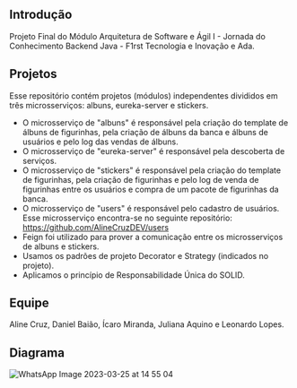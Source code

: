## Introdução
Projeto Final do Módulo Arquitetura de Software e Ágil I - Jornada do Conhecimento Backend Java - F1rst Tecnologia e Inovação e Ada.

## Projetos
Esse repositório contém projetos (módulos) independentes divididos em três microsserviços: albuns, eureka-server e stickers.

- O microsserviço de "albuns" é responsável pela criação do template de álbuns de figurinhas, pela criação de álbuns da banca e álbuns de usuários e pelo log das vendas de álbuns.
- O microsserviço de "eureka-server" é responsável pela descoberta de serviços.
- O microsserviço de "stickers" é responsável pela criação do template de figurinhas, pela criação de figurinhas e pelo log de venda de figurinhas entre os usuários e compra de um pacote de figurinhas da banca.
- O microsserviço de "users" é responsável pelo cadastro de usuários. Esse microsserviço encontra-se no seguinte repositório: https://github.com/AlineCruzDEV/users
- Feign foi utilizado para prover a comunicação entre os microsserviços de albuns e stickers.
- Usamos os padrões de projeto Decorator e Strategy (indicados no projeto).
- Aplicamos o princípio de Responsabilidade Única do SOLID.

## Equipe
Aline Cruz, Daniel Baião, Ícaro Miranda, Juliana Aquino e Leonardo Lopes.

## Diagrama
![WhatsApp Image 2023-03-25 at 14 55 04](https://user-images.githubusercontent.com/69128221/228573184-b9f8d354-6517-4848-8aa0-6df4ce4aad59.jpeg)
